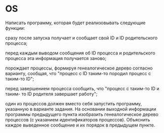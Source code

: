 # OS

Написать программу, которая будет реализовывать следующие функции:

сразу после запуска получает и сообщает свой ID и ID родительского процесса;

перед каждым выводом сообщения об ID процесса и родительского процесса эта информация получается заново;

порождает процессы, формируя генеалогическое дерево согласно варианту, сообщая, что "процесс с ID таким-то породил процесс с таким-то ID";

перед завершением процесса сообщить, что "процесс с таким-то ID и таким- то ID родителя завершает работу";

один из процессов должен вместо себя запустить программу, указанную в варианте задания. На основании выходной информации программы предыдущего пункта изобразить генеалогическое дерево процессов (с указанием идентификаторов процессов). Объяснить каждое выведенное сообщение и их порядок в предыдущем пункте.
